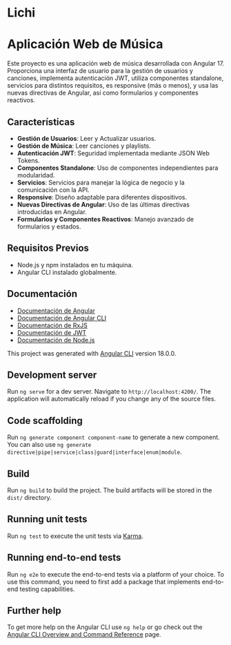 # Lichi
# Aplicación Web de Música

Este proyecto es una aplicación web de música desarrollada con Angular 17. Proporciona una interfaz de usuario para la gestión de usuarios y canciones, implementa autenticación JWT, utiliza componentes standalone, servicios para distintos requisitos, es responsive (más o menos), y usa las nuevas directivas de Angular, así como formularios y componentes reactivos.

## Características

- **Gestión de Usuarios**: Leer y Actualizar usuarios.
- **Gestión de Música**: Leer canciones y playlists.
- **Autenticación JWT**: Seguridad implementada mediante JSON Web Tokens.
- **Componentes Standalone**: Uso de componentes independientes para modularidad.
- **Servicios**: Servicios para manejar la lógica de negocio y la comunicación con la API.
- **Responsive**: Diseño adaptable para diferentes dispositivos.
- **Nuevas Directivas de Angular**: Uso de las últimas directivas introducidas en Angular.
- **Formularios y Componentes Reactivos**: Manejo avanzado de formularios y estados.

## Requisitos Previos

- Node.js y npm instalados en tu máquina.
- Angular CLI instalado globalmente.

## Documentación

- [Documentación de Angular](https://angular.dev/overview)
- [Documentación de Angular CLI]([https://angular.dev/cli])
- [Documentación de RxJS](https://rxjs.dev/guide/overview)
- [Documentación de JWT](https://jwt.io/introduction/)
- [Documentación de Node.js](https://nodejs.org/en/docs/)



This project was generated with [Angular CLI](https://github.com/angular/angular-cli) version 18.0.0.

## Development server

Run `ng serve` for a dev server. Navigate to `http://localhost:4200/`. The application will automatically reload if you change any of the source files.

## Code scaffolding

Run `ng generate component component-name` to generate a new component. You can also use `ng generate directive|pipe|service|class|guard|interface|enum|module`.

## Build

Run `ng build` to build the project. The build artifacts will be stored in the `dist/` directory.

## Running unit tests

Run `ng test` to execute the unit tests via [Karma](https://karma-runner.github.io).

## Running end-to-end tests

Run `ng e2e` to execute the end-to-end tests via a platform of your choice. To use this command, you need to first add a package that implements end-to-end testing capabilities.

## Further help

To get more help on the Angular CLI use `ng help` or go check out the [Angular CLI Overview and Command Reference](https://angular.io/cli) page.
